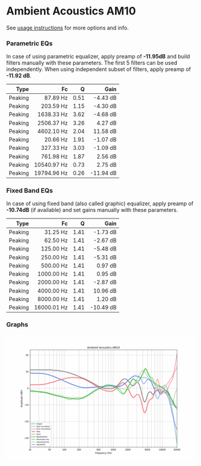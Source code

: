 # Ambient Acoustics AM10
See [usage instructions](https://github.com/jaakkopasanen/AutoEq#usage) for more options and info.

### Parametric EQs
In case of using parametric equalizer, apply preamp of **-11.95dB** and build filters manually
with these parameters. The first 5 filters can be used independently.
When using independent subset of filters, apply preamp of **-11.92 dB**.

| Type    | Fc          |    Q | Gain      |
|--------:|------------:|-----:|----------:|
| Peaking | 87.89 Hz    | 0.51 | -4.43 dB  |
| Peaking | 203.59 Hz   | 1.15 | -4.30 dB  |
| Peaking | 1638.33 Hz  | 3.62 | -4.68 dB  |
| Peaking | 2506.37 Hz  | 3.26 | 4.27 dB   |
| Peaking | 4602.10 Hz  | 2.04 | 11.58 dB  |
| Peaking | 20.66 Hz    | 1.91 | -1.07 dB  |
| Peaking | 327.33 Hz   | 3.03 | -1.09 dB  |
| Peaking | 761.98 Hz   | 1.87 | 2.56 dB   |
| Peaking | 10540.97 Hz | 0.73 | 2.75 dB   |
| Peaking | 19794.96 Hz | 0.26 | -11.94 dB |

### Fixed Band EQs
In case of using fixed band (also called graphic) equalizer, apply preamp of **-10.74dB**
(if available) and set gains manually with these parameters.

| Type    | Fc          |    Q | Gain      |
|--------:|------------:|-----:|----------:|
| Peaking | 31.25 Hz    | 1.41 | -1.73 dB  |
| Peaking | 62.50 Hz    | 1.41 | -2.67 dB  |
| Peaking | 125.00 Hz   | 1.41 | -5.48 dB  |
| Peaking | 250.00 Hz   | 1.41 | -5.31 dB  |
| Peaking | 500.00 Hz   | 1.41 | 0.97 dB   |
| Peaking | 1000.00 Hz  | 1.41 | 0.95 dB   |
| Peaking | 2000.00 Hz  | 1.41 | -2.87 dB  |
| Peaking | 4000.00 Hz  | 1.41 | 10.96 dB  |
| Peaking | 8000.00 Hz  | 1.41 | 1.20 dB   |
| Peaking | 16000.01 Hz | 1.41 | -10.49 dB |

### Graphs
![](./Ambient%20Acoustics%20AM10.png)